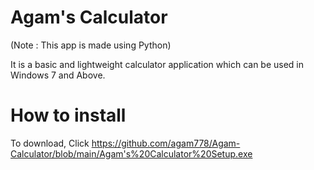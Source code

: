 # Agam's Calculator

(Note : This app is made using Python)

It is a basic and lightweight calculator application which can be used in Windows 7 and Above.

# How to install

To download, Click https://github.com/agam778/Agam-Calculator/blob/main/Agam's%20Calculator%20Setup.exe 
